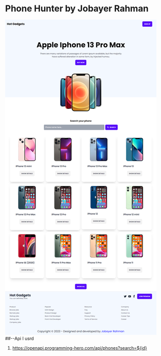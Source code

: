 # Phone Hunter by Jobayer Rahman
![Layout](./layout.png)
##--Api I usrd
1) https://openapi.programming-hero.com/api/phones?search=${id}